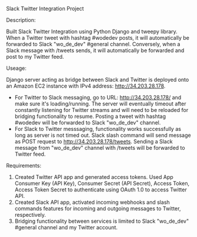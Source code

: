 Slack Twitter Integration Project

Description:

Built Slack Twitter Integration using Python Django and tweepy library. When a Twitter tweet with hashtag #wodedev posts, it will automatically be forwarded to Slack "wo_de_dev" #general channel. Conversely, when a Slack message with /tweets sends, it will automatically be forwarded and post to my Twitter feed.

Useage:

Django server acting as bridge between Slack and Twitter is deployed onto an Amazon EC2 instance with IPv4 address: http://34.203.28.178.
- For Twitter to Slack messaging, go to URL: http://34.203.28.178/ and make sure it's loading/running. The server will eventually timeout after constantly listening for Twitter streams and will need to be reloaded for bridging functionality to resume. Posting a tweet with hashtag #wodedev will be forwarded to Slack "wo_de_dev" channel.
- For Slack to Twitter messsaging, functionality works successfully as long as server is not timed out. Slack slash command will send message as POST request to http://34.203.28.178/tweets. Sending a Slack message from "wo_de_dev" channel with /tweets will be forwarded to Twitter feed.

Requirements:

1. Created Twitter API app and generated access tokens. Used App Consumer Key (API Key), Consumer Secret (API Secret), Access Token, Access Token Secret to authenticate using OAuth 1.0 to access Twitter API.
2. Created Slack API app, activated incoming webhooks and slash commands features for incoming and outgoing messages to Twitter, respectively.
3. Bridging functionality between services is limited to Slack "wo_de_dev" #general channel and my Twitter account.


